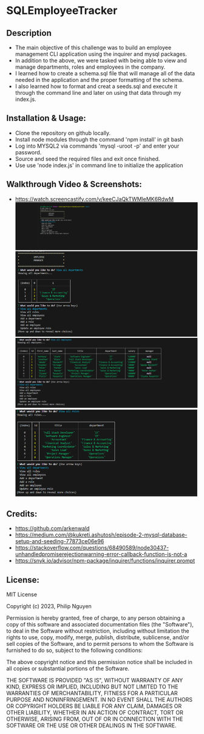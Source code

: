 # SQLEmployeeTracker

## Description
- The main objective of this challenge was to build an employee management CLI application using the inquirer and mysql packages.
- In addition to the above, we were tasked with being able to view and manage departments, roles and employees in the company.
- I learned how to create a schema.sql file that will manage all of the data needed in the application and the proper formatting of the schema.
- I also learned how to format and creat a seeds.sql and execute it through the command line and later on using that data through my index.js.

## Installation & Usage:
- Clone the repository on github locally.
- Install node modules through the command 'npm install' in git bash
- Log into MYSQL2 via commands 'mysql -uroot -p' and enter your password.
- Source and seed the required files and exit once finished.
- Use use 'node index.js' in command line to initialize the application

## Walkthrough Video & Screenshots:
- https://watch.screencastify.com/v/keeCJaQkTWMleMK6RdwM
![screenshot1](images/Screenshot1.png)
![screenshot1](images/Screenshot2.png)
![screenshot1](images/Screenshot3.png)
![screenshot1](images/Screenshot4.png)
## Credits:
- https://github.com/arkenwald
- https://medium.com/@kukreti.ashutosh/episode-2-mysql-database-setup-and-seeding-77873ce06e96
- https://stackoverflow.com/questions/68490589/node30437-unhandledpromiserejectionwarning-error-callback-function-is-not-a
- https://snyk.io/advisor/npm-package/inquirer/functions/inquirer.prompt
## License:
MIT License

Copyright (c) 2023, Philip Nguyen

Permission is hereby granted, free of charge, to any person obtaining a copy
of this software and associated documentation files (the "Software"), to deal
in the Software without restriction, including without limitation the rights
to use, copy, modify, merge, publish, distribute, sublicense, and/or sell
copies of the Software, and to permit persons to whom the Software is
furnished to do so, subject to the following conditions:

The above copyright notice and this permission notice shall be included in all
copies or substantial portions of the Software.

THE SOFTWARE IS PROVIDED "AS IS", WITHOUT WARRANTY OF ANY KIND, EXPRESS OR
IMPLIED, INCLUDING BUT NOT LIMITED TO THE WARRANTIES OF MERCHANTABILITY,
FITNESS FOR A PARTICULAR PURPOSE AND NONINFRINGEMENT. IN NO EVENT SHALL THE
AUTHORS OR COPYRIGHT HOLDERS BE LIABLE FOR ANY CLAIM, DAMAGES OR OTHER
LIABILITY, WHETHER IN AN ACTION OF CONTRACT, TORT OR OTHERWISE, ARISING FROM,
OUT OF OR IN CONNECTION WITH THE SOFTWARE OR THE USE OR OTHER DEALINGS IN THE
SOFTWARE.
